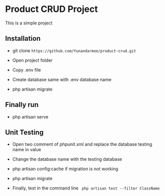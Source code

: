 # Product CRUD Project

This is a simple project

## Installation

- git clone `https://github.com/Yunandarmoe/product-crud.git`

- Open project folder

- Copy .env file

- Create database same with .env database name

- php artisan migrate

## Finally run

- php artisan serve

## Unit Testing

- Open two comment of phpunit.xml and replace the database testing name in value

- Change the database name with the testing database

- php artisan config:cache if migration is not working

- php artisan migrate

- Finally, test in the command line
``` php artisan test --filter ClassName```
